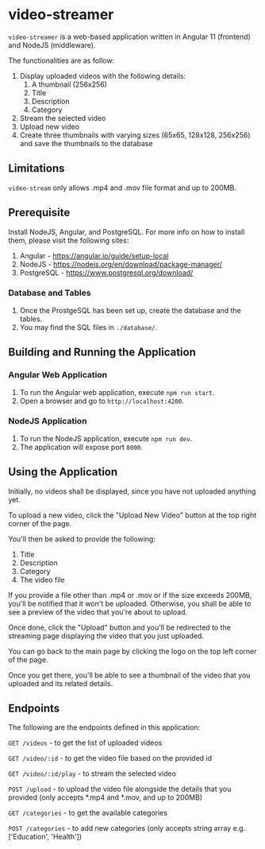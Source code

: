 # video-streamer

`video-streamer` is a web-based application written in Angular 11 (frontend) and NodeJS (middleware).

The functionalities are as follow:
1. Display uploaded videos with the following details:
   1. A thumbnail (256x256)
   2. Title
   3. Description
   4. Category
2. Stream the selected video
3. Upload new video
4. Create three thumbnails with varying sizes (65x65, 128x128, 256x256) and save the thumbnails to the database

## Limitations
`video-stream` only allows .mp4 and .mov file format and up to 200MB.

## Prerequisite
Install NodeJS, Angular, and PostgreSQL. For more info on how to install them, please visit the following sites:
1. Angular - https://angular.io/guide/setup-local
2. NodeJS - https://nodejs.org/en/download/package-manager/
3. PostgreSQL - https://www.postgresql.org/download/

### Database and Tables
1. Once the ProstgeSQL has been set up, create the database and the tables.
2. You may find the SQL files in `./database/`.

## Building and Running the Application

### Angular Web Application
1. To run the Angular web application, execute `npm run start`.
2. Open a browser and go to `http://localhost:4200`.

### NodeJS Application
1. To run the NodeJS application, execute `npm run dev`.
2. The application will expose port `8000`.

## Using the Application
Initially, no videos shall be displayed, since you have not uploaded anything yet.

To upload a new video, click the "Upload New Video" button at the top right corner of the page.

You'll then be asked to provide the following:
1. Title
2. Description
3. Category
4. The video file

If you provide a file other than .mp4 or .mov or if the size exceeds 200MB, you'll be notified that it won't be uploaded. Otherwise, you shall be able to see a preview of the video that you're about to upload.

Once done, click the "Upload" button and you'll be redirected to the streaming page displaying the video that you just uploaded.

You can go back to the main page by clicking the logo on the top left corner of the page.

Once you get there, you'll be able to see a thumbnail of the video that you uploaded and its related details.

## Endpoints

The following are the endpoints defined in this application:

`GET /videos` - to get the list of uploaded videos

`GET /video/:id` - to get the video file based on the provided id

`GET /video/:id/play` - to stream the selected video

`POST /upload` - to upload the video file alongside the details that you provided (only accepts *.mp4 and *.mov, and up to 200MB)

`GET /categories` - to get the available categories

`POST /categories` - to add new categories (only accepts string array e.g. ['Education', 'Health'])
